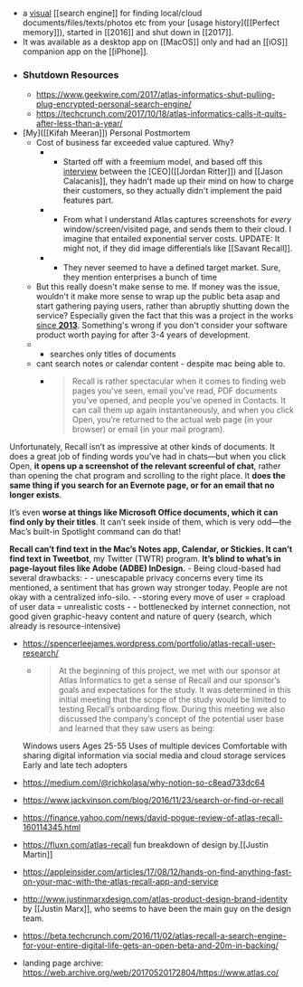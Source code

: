 - a [visual]([[visualizer]]) [[search engine]] for finding local/cloud documents/files/texts/photos etc from your [usage history]([[Perfect memory]]), started in [[2016]] and shut down in [[2017]].
- It was available as a desktop app on [[MacOS]] only and had an [[iOS]] companion app on the [[iPhone]].
- ### Shutdown Resources
    - https://www.geekwire.com/2017/atlas-informatics-shut-pulling-plug-encrypted-personal-search-engine/
    - https://techcrunch.com/2017/10/18/atlas-informatics-calls-it-quits-after-less-than-a-year/
- [My]([[Kifah Meeran]]) Personal Postmortem
    - Cost of business far exceeded value captured. Why?
        - - Started off with a freemium model, and based off this [interview](https://www.youtube.com/watch?v=JHDQLDYnfaU&list=ULZFL7xpKjYsQ&index=893) between the [CEO]([[Jordan Ritter]]) and [[Jason Calacanis]], they hadn't made up their mind on how to charge their customers, so they actually didn't implement the paid features part.
        - - From what I understand Atlas captures screenshots for *every* window/screen/visited page, and sends them to their cloud. I imagine that entailed exponential server costs. UPDATE: It might not, if they did image differentials like [[Savant Recall]].
        - - They never seemed to have a defined target market. Sure, they mention enterprises a bunch of time 
    - But this really doesn't make sense to me. If money was the issue, wouldn't it make more sense to wrap up the public beta asap and start gathering paying users, rather than abruptly shutting down the service? Especially given the fact that this was a project in the works [since **2013**](https://cards.producthunt.com/cards/comments/383094?v=1). Something's wrong if you don't consider your software product worth paying for after 3-4 years of development.  
    - - searches only titles of documents
    - cant search notes or calendar content - despite mac being able to.
        - > Recall is rather spectacular when it comes to finding web pages you’ve seen, email you’ve read, PDF documents you’ve opened, and people you’ve opened in Contacts. It can call them up again instantaneously, and when you click Open, you’re returned to the actual web page (in your browser) or email (in your mail program).

Unfortunately, Recall isn’t as impressive at other kinds of documents. It does a great job of finding words you’ve had in chats—but when you click Open, **it opens up a screenshot of the relevant screenful of chat**, rather than opening the chat program and scrolling to the right place. It **does the same thing if you search for an Evernote page, or for an email that no longer exists**.

It’s even **worse at things like Microsoft Office documents, which it can find only by their titles**. It can’t seek inside of them, which is very odd—the Mac’s built-in Spotlight command can do that!

**Recall can’t find text in the Mac’s Notes app, Calendar, or Stickies. It can’t find text in Tweetbot**, my Twitter (TWTR) program. **It’s blind to what’s in page-layout files like Adobe (ADBE) InDesign.**
    - Being cloud-based had several drawbacks:
        - - unescapable privacy concerns every time its mentioned, a sentiment that has grown way stronger today. People are not okay with a centralized info-silo.
        - -storing every move of user = crapload of user data = unrealistic costs
        - - bottlenecked by internet connection, not good given graphic-heavy content and nature of query (search, which already is resource-intensive)
- https://spencerleejames.wordpress.com/portfolio/atlas-recall-user-research/
    - > At the beginning of this project, we met with our sponsor at Atlas Informatics to get a sense of Recall and our sponsor’s goals and expectations for the study. It was determined in this initial meeting that the scope of the study would be limited to testing Recall’s onboarding flow. During this meeting we also discussed the company’s concept of the potential user base and learned that they saw users as being:

    Windows users
    Ages 25-55
    Uses of multiple devices
    Comfortable with sharing digital information via social media and cloud storage services
    Early and late tech adopters

- https://medium.com/@richkolasa/why-notion-so-c8ead733dc64
- https://www.jackvinson.com/blog/2016/11/23/search-or-find-or-recall
- https://finance.yahoo.com/news/david-pogue-review-of-atlas-recall-160114345.html
- https://fluxn.com/atlas-recall fun breakdown of design by.[[Justin Martin]]
- https://appleinsider.com/articles/17/08/12/hands-on-find-anything-fast-on-your-mac-with-the-atlas-recall-app-and-service
- http://www.justinmarxdesign.com/atlas-product-design-brand-identity by [[Justin Marx]], who seems to have been the main guy on the design team.
- https://beta.techcrunch.com/2016/11/02/atlas-recall-a-search-engine-for-your-entire-digital-life-gets-an-open-beta-and-20m-in-backing/
- landing page archive: https://web.archive.org/web/20170520172804/https://www.atlas.co/
